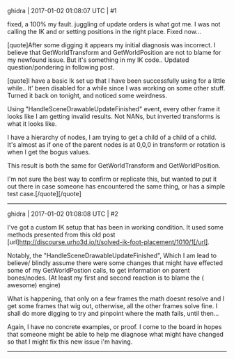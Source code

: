 ghidra | 2017-01-02 01:08:07 UTC | #1

fixed, a 100% my fault.
juggling of update orders is what got me. I was not calling the IK and or setting positions in the right place.
Fixed now...

[quote]After some digging it appears my initial diagnosis was incorrect. I believe that GetWorldTransform and GetWorldPosition are not to blame for my newfound issue.
But it's something in my IK code.. Updated question/pondering in following post.

[quote]I have a basic Ik set up that I have been successfully using for a little while..
It' been disabled for a while since I was working on some other stuff.
Turned it back on tonight, and noticed some weirdness.

Using "HandleSceneDrawableUpdateFinished" event, every other frame it looks like I am getting invalid results. Not NANs, but inverted transforms is what it looks like.

I have a hierarchy of nodes, I am trying to get a child of a child of a child. It's almost as if one of the parent nodes is at 0,0,0 in transform or rotation is when I get the bogus values.

This result is both the same for GetWorldTransform and GetWorldPosition.

I'm not sure the best way to confirm or replicate this, but wanted to put it out there in case someone has encountered the same thing, or has a simple test case.[/quote][/quote]

-------------------------

ghidra | 2017-01-02 01:08:08 UTC | #2

I've got a custom IK setup that has been in working condition.
It used some methods presented from this old post [url]http://discourse.urho3d.io/t/solved-ik-foot-placement/1010/1[/url].

Notably, the "HandleSceneDrawableUpdateFinished", Which I am lead to believe/ blindly assume there were some changes that might have effected some of my GetWorldPostion calls, to get information on parent bones/nodes. (At least my first and second reaction is to blame the ( awesome) engine)

What is happening, that only on a few frames the math doesnt resolve and I get some frames that wig out, otherwise, all the other frames solve fine. I shall do more digging to try and pinpoint where the math fails, until then...

Again, I have no concrete examples, or proof. I come to the board in hopes that someone might be able to help me diagnose what might have changed so that I might fix this new issue i'm having.

-------------------------

